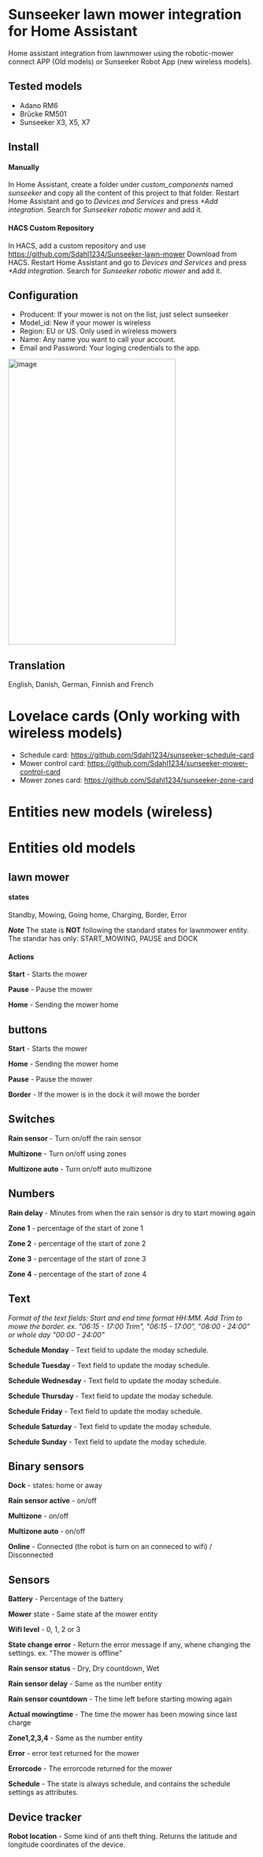 # Sunseeker lawn mower integration for Home Assistant
Home assistant integration from lawnmower using the robotic-mower connect APP (Old models) or Sunseeker Robot App (new wireless models).

## Tested models
  - Adano RM6
  - Brücke RM501
  - Sunseeker X3, X5, X7

## Install
#### Manually
In Home Assistant, create a folder under *custom_components* named *sunseeker* and copy all the content of this project to that folder.
Restart Home Assistant and go to *Devices and Services* and press *+Add integration*.
Search for *Sunseeker robotic mower* and add it.
#### HACS Custom Repository
In HACS, add a custom repository and use https://github.com/Sdahl1234/Sunseeker-lawn-mower
Download from HACS.
Restart Home Assistant and go to *Devices and Services* and press *+Add integration*.
Search for *Sunseeker robotic mower* and add it.

## Configuration
- Producent: If your mower is not on the list, just select sunseeker
- Model_id: New if your mower is wireless
- Region: EU or US. Only used in wireless mowers
- Name: Any name you want to call your account.
- Email and Password: Your loging credentials to the app.
<img width="340" height="579" alt="image" src="https://github.com/user-attachments/assets/ce71f60a-338c-41f6-b3ff-6789bcb44810" />


## Translation
English, Danish, German, Finnish and French

# Lovelace cards (Only working with wireless models)
- Schedule card: https://github.com/Sdahl1234/sunseeker-schedule-card
- Mower control card: https://github.com/Sdahl1234/sunseeker-mower-control-card
- Mower zones card: https://github.com/Sdahl1234/sunseeker-zone-card

# Entities new models (wireless)


# Entities old models
## lawn mower
#### states
Standby, Mowing, Going home, Charging, Border, Error

***Note*** The state is **NOT** following the standard states for lawnmower entity. The standar has only: START_MOWING, PAUSE and DOCK
#### Actions
**Start** - Starts the mower

**Pause** - Pause the mower

**Home**  - Sending the mower home

## buttons
**Start** - Starts the mower

**Home** - Sending the mower home

**Pause** - Pause the mower

**Border** - If the mower is in the dock it will mowe the border

## Switches
**Rain sensor** - Turn on/off the rain sensor

**Multizone** - Turn on/off using zones

**Multizone auto** - Turn on/off auto multizone

## Numbers
**Rain delay** - Minutes from when the rain sensor is dry to start mowing again

**Zone 1** - percentage of the start of zone 1

**Zone 2** - percentage of the start of zone 2

**Zone 3** - percentage of the start of zone 3

**Zone 4** - percentage of the start of zone 4

## Text
*Format of the text fields: Start and end time format HH:MM. Add Trim to mowe the border. ex. "06:15 - 17:00 Trim", "06:15 - 17:00", "08:00 - 24:00" or whole day "00:00 - 24:00"*

**Schedule Monday** - Text field to update the moday schedule. 

**Schedule Tuesday** - Text field to update the moday schedule. 

**Schedule Wednesday** - Text field to update the moday schedule. 

**Schedule Thursday** - Text field to update the moday schedule. 

**Schedule Friday** - Text field to update the moday schedule. 

**Schedule Saturday** - Text field to update the moday schedule. 

**Schedule Sunday** - Text field to update the moday schedule. 

## Binary sensors
**Dock** - states: home or away

**Rain sensor active** - on/off

**Multizone** - on/off

**Multizone auto** - on/off

**Online** - Connected (the robot is turn on an conneced to wifi) / Disconnected

## Sensors
**Battery** - Percentage of the battery

**Mower** state - Same state af the mower entity

**Wifi level** - 0, 1, 2 or 3

**State change error** - Return the error message if any, whene changing the settings. ex. "The mower is offline" 

**Rain sensor status** - Dry, Dry countdown, Wet

**Rain sensor delay** - Same as the number entity

**Rain sensor countdown** - The time left before starting mowing again

**Actual mowingtime** - The time the mower has been mowing since last charge

**Zone1,2,3,4** - Same as the number entity

**Error** - error text returned for the mower

**Errorcode** - The errorcode returned for the mower

**Schedule** - The state is always schedule, and contains the schedule settings as attributes.

## Device tracker
**Robot location** - Some kind of anti theft thing. Returns the latitude and longitude coordinates of the device.
